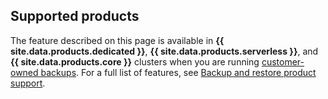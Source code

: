 ## Supported products

The feature described on this page is available in **{{ site.data.products.dedicated }}**, **{{ site.data.products.serverless }}**, and **{{ site.data.products.core }}** clusters when you are running [customer-owned backups](backup-and-restore-overview.html#cockroachdb-backup-types). For a full list of features, see [Backup and restore product support](backup-and-restore-overview.html#backup-and-restore-product-support).
